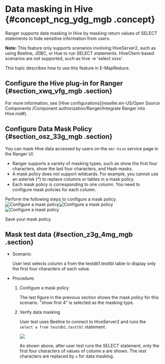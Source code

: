 # Data masking in Hive {#concept_ncg_ydg_mgb .concept}

Ranger supports data masking in Hive by masking return values of SELECT statements to hide sensitive information from users.

**Note:** This feature only supports scenarios involving HiveServer2, such as using Beeline, JDBC, or Hue to run SELECT statements. HiveClient-based scenarios are not supported, such as hive -e 'select xxxx'.

This topic describes how to use this feature in E-MapReduce.

## Configure the Hive plug-in for Ranger {#section_xwq_vfg_mgb .section}

For more information, see [Hive configurations](reseller.en-US/Open Source Components /Component authorization/Ranger/Integrate Ranger into Hive.md#).

## Configure Data Mask Policy {#section_osz_33g_mgb .section}

You can mask Hive data accessed by users on the `emr-hive` service page in the Ranger UI.

-   Ranger supports a variety of masking types, such as show the first four characters, show the last four characters, and Hash masks.
-   A mask policy does not support wildcards. For example, you cannot use an asterisk \(\*\) to replace columns or tables in a mask policy.
-   Each mask policy is corresponding to one column. You need to configure mask policies for each column.

Perform the following steps to configure a mask policy.![Configure a mask policy](http://static-aliyun-doc.oss-cn-hangzhou.aliyuncs.com/assets/img/105886/155411261337543_en-US.png)![Configure a mask policy](http://static-aliyun-doc.oss-cn-hangzhou.aliyuncs.com/assets/img/105886/155411261337548_en-US.png)![Configure a mask policy](http://static-aliyun-doc.oss-cn-hangzhou.aliyuncs.com/assets/img/105886/155411261437550_en-US.png)

Save your mask policy.

## Mask test data {#section_z3g_4mg_mgb .section}

-   Scenario:

    User test selects column a from the testdb1.testtbl table to display only the first four characters of each value.

-   Procedure:
    1.  Configure a mask policy

        The last figure in the previous section shows the mask policy for this scenario. "show first 4" is selected as the masking type.

    2.  Verify data masking

        User test uses Beeline to connect to HiveServer2 and runs the `select a from testdb1.testtbl` statement.

        ![](http://static-aliyun-doc.oss-cn-hangzhou.aliyuncs.com/assets/img/105886/155411261537553_en-US.png)

        As shown above, after user test runs the SELECT statement, only the first four characters of values of column a are shown. The rest characters are replaced by `x` for data masking.


